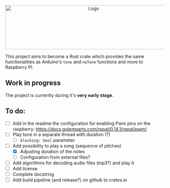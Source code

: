 <p align="center">
  <a href="https://github.com/salvatore-giammanco/pi-tone">
    <img src="https://i.imgur.com/oX91gdh.png" alt="Logo" height="140" width="543">
  </a>
</p>

This project aims to become a Rust crate which provides the same functionalities as Arduino's `tone` and `noTone` functions and more to Raspberry PI.

## Work in progress
The project is currently during it's **very early stage**.

## To do:
- [ ] Add in the readme the configuration for enabling Pwm pins on the raspberry: https://docs.golemparts.com/rppal/0.14.1/rppal/pwm/
- [ ] Play tone in a separate thread with duration (?)
    - [ ] `blocking: bool` parameter
- [ ] Add possibility to play a song (sequence of pitches)
    - [x] Adjusting duration of the notes
    - [ ] Configuration from external files?
- [ ] Add algorithms for decoding audio files (mp3?) and play it
- [ ] Add license
- [ ] Complete docstring
- [ ] Add build pipeline (and release?) on github to crates.io